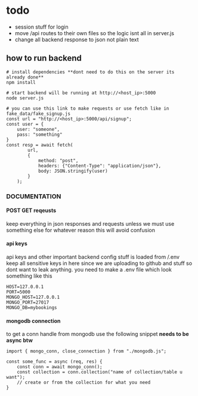 # todo   
- session stuff for login   
- move /api routes to their own files so the logic isnt all in server.js  
- change all backend response to json not plain text  

## how to run backend  
```
# install dependencies **dont need to do this on the server its already done**
npm install

# start backend will be running at http://<host_ip>:5000
node server.js

# you can use this link to make requests or use fetch like in fake_data/fake_signup.js
const url = "http://<host_ip>:5000/api/signup";
const user = {
    user: "someone",
    pass: "something"
}
const resp = await fetch(
        url,
        {
            method: "post",
            headers: {"Content-Type": "application/json"},
            body: JSON.stringify(user)
        }
    );
```   

### DOCUMENTATION  

#### POST GET reqeusts  
keep everything in json responses and requests unless we must use something else for whatever reason this will avoid confusion      

#### api keys  
api keys and other important backend config stuff is loaded from /.env    
keep all sensitive keys in here since we are uploading to github and stuff so dont want to leak anything.
you need to make a .env file which look something like this 
```
HOST=127.0.0.1
PORT=5000
MONGO_HOST=127.0.0.1
MONGO_PORT=27017
MONGO_DB=mybookings
```

#### mongodb connection  
to get a conn handle from mongodb use the following snippet **needs to be async btw**    
```
import { mongo_conn, close_connection } from "./mongodb.js";

const some_func = async (req, res) {
    const conn = await mongo_conn();
    const collection = conn.collection("name of collection/table u want");
    // create or from the collection for what you need
}
```  
